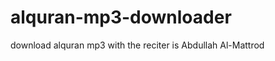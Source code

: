 alquran-mp3-downloader
======================

download alquran mp3 with the reciter is Abdullah Al-Mattrod